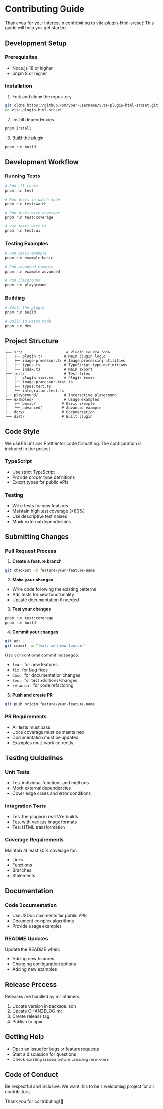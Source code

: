 # Contributing Guide

Thank you for your interest in contributing to vite-plugin-html-srcset! This guide will help you get started.

## Development Setup

### Prerequisites

- Node.js 18 or higher
- pnpm 8 or higher

### Installation

1. Fork and clone the repository
```bash
git clone https://github.com/your-username/vite-plugin-html-srcset.git
cd vite-plugin-html-srcset
```

2. Install dependencies
```bash
pnpm install
```

3. Build the plugin
```bash
pnpm run build
```

## Development Workflow

### Running Tests

```bash
# Run all tests
pnpm run test

# Run tests in watch mode
pnpm run test:watch

# Run tests with coverage
pnpm run test:coverage

# Run tests with UI
pnpm run test:ui
```

### Testing Examples

```bash
# Run basic example
pnpm run example:basic

# Run advanced example
pnpm run example:advanced

# Run playground
pnpm run playground
```

### Building

```bash
# Build the plugin
pnpm run build

# Build in watch mode
pnpm run dev
```

## Project Structure

```
├── src/                    # Plugin source code
│   ├── plugin.ts          # Main plugin logic
│   ├── image-processor.ts # Image processing utilities
│   ├── types.ts           # TypeScript type definitions
│   └── index.ts           # Main export
├── test/                  # Test files
│   ├── plugin.test.ts     # Plugin tests
│   ├── image-processor.test.ts
│   ├── types.test.ts
│   └── integration.test.ts
├── playground/            # Interactive playground
├── examples/              # Usage examples
│   ├── basic/            # Basic example
│   └── advanced/         # Advanced example
├── docs/                 # Documentation
└── dist/                 # Built plugin
```

## Code Style

We use ESLint and Prettier for code formatting. The configuration is included in the project.

### TypeScript

- Use strict TypeScript
- Provide proper type definitions
- Export types for public APIs

### Testing

- Write tests for new features
- Maintain high test coverage (>80%)
- Use descriptive test names
- Mock external dependencies

## Submitting Changes

### Pull Request Process

1. **Create a feature branch**
```bash
git checkout -b feature/your-feature-name
```

2. **Make your changes**
- Write code following the existing patterns
- Add tests for new functionality
- Update documentation if needed

3. **Test your changes**
```bash
pnpm run test:coverage
pnpm run build
```

4. **Commit your changes**
```bash
git add .
git commit -m "feat: add new feature"
```

Use conventional commit messages:
- `feat:` for new features
- `fix:` for bug fixes
- `docs:` for documentation changes
- `test:` for test additions/changes
- `refactor:` for code refactoring

5. **Push and create PR**
```bash
git push origin feature/your-feature-name
```

### PR Requirements

- All tests must pass
- Code coverage must be maintained
- Documentation must be updated
- Examples must work correctly

## Testing Guidelines

### Unit Tests

- Test individual functions and methods
- Mock external dependencies
- Cover edge cases and error conditions

### Integration Tests

- Test the plugin in real Vite builds
- Test with various image formats
- Test HTML transformation

### Coverage Requirements

Maintain at least 80% coverage for:
- Lines
- Functions
- Branches
- Statements

## Documentation

### Code Documentation

- Use JSDoc comments for public APIs
- Document complex algorithms
- Provide usage examples

### README Updates

Update the README when:
- Adding new features
- Changing configuration options
- Adding new examples

## Release Process

Releases are handled by maintainers:

1. Update version in package.json
2. Update CHANGELOG.md
3. Create release tag
4. Publish to npm

## Getting Help

- Open an issue for bugs or feature requests
- Start a discussion for questions
- Check existing issues before creating new ones

## Code of Conduct

Be respectful and inclusive. We want this to be a welcoming project for all contributors.

Thank you for contributing! 🎉